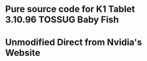 # Pure source code for K1 Tablet 3.10.96 TOSSUG Baby Fish
# Unmodified Direct from Nvidia's Website
